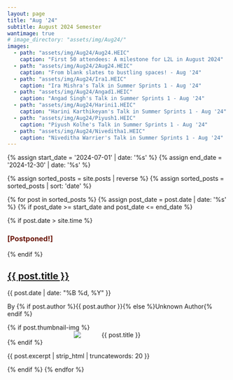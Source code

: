 ```yaml
---
layout: page
title: "Aug '24"
subtitle: August 2024 Semester
wantimage: true
# image_directory: "assets/img/Aug24/"
images:
  - path: "assets/img/Aug24/Aug24.HEIC"
    caption: "First 50 attendees: A milestone for L2L in August 2024"
  - path: "assets/img/Aug24/2Aug24.HEIC"
    caption: "From blank slates to bustling spaces! - Aug '24"
  - path: "assets/img/Aug24/Ira1.HEIC"
    caption: "Ira Mishra's Talk in Summer Sprints 1 - Aug '24"
  - path: "assets/img/Aug24/Angad1.HEIC"
    caption: "Angad Singh's Talk in Summer Sprints 1 - Aug '24"
  - path: "assets/img/Aug24/Harini1.HEIC"
    caption: "Harini Karthikeyan's Talk in Summer Sprints 1 - Aug '24"
  - path: "assets/img/Aug24/Piyush1.HEIC"
    caption: "Piyush Kolhe's Talk in Summer Sprints 1 - Aug '24"
  - path: "assets/img/Aug24/Niveditha1.HEIC"
    caption: "Niveditha Warrier's Talk in Summer Sprints 1 - Aug '24"
---
```


<div class="post-list">
  {% assign start_date = '2024-07-01' | date: '%s' %}
  {% assign end_date = '2024-12-30' | date: '%s' %}

  {% assign sorted_posts = site.posts | reverse %}
  {% assign sorted_posts = sorted_posts | sort: 'date' %}

  {% for post in sorted_posts %}
    {% assign post_date = post.date | date: '%s' %}
    {% if post_date >= start_date and post_date <= end_date %}
      <div class="post-box">
        {% if post.date > site.time %}
          <h3 class="blinking-text" style="color: rgb(106, 20, 7);">[Postponed!]</h3>
        {% endif %}
        <h2><a href="{{ post.url }}">{{ post.title }}</a></h2>
        <p class="post-date">{{ post.date | date: "%B %d, %Y" }}</p>
        <p class="post-author">By {% if post.author %}{{ post.author }}{% else %}Unknown Author{% endif %}</p>
        {% if post.thumbnail-img %}
        <div class="post-thumbnail" style="text-align: center;">
          <img src="{{ post.thumbnail-img | relative_url }}" alt="{{ post.title }}"
         style="max-width: 200px; height: auto; display: block; margin: 0 auto;">
        </div>
        {% endif %}
        <p class="post-excerpt">{{ post.excerpt | strip_html | truncatewords: 20 }}</p>
      </div>
    {% endif %}
  {% endfor %}
</div>
